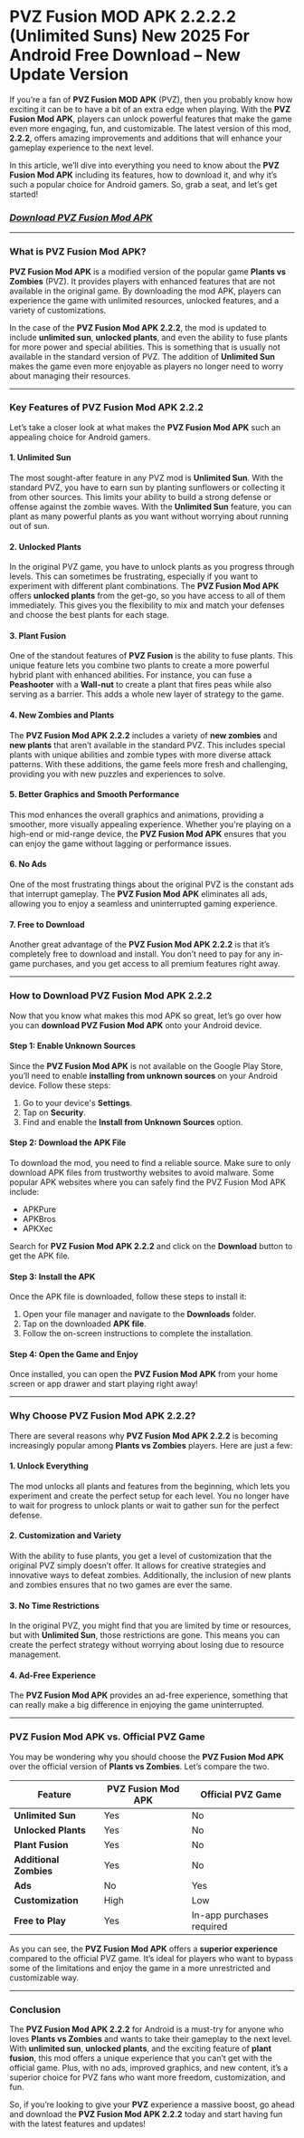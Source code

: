 # PVZ Fusion MOD APK 2.2.2.2 (Unlimited Suns) New 2025 For Android Free Download – New Update Version

If you’re a fan of **PVZ Fusion MOD APK** (PVZ), then you probably know how exciting it can be to have a bit of an extra edge when playing. With the **PVZ Fusion Mod APK**, players can unlock powerful features that make the game even more engaging, fun, and customizable. The latest version of this mod, **2.2.2**, offers amazing improvements and additions that will enhance your gameplay experience to the next level.

In this article, we’ll dive into everything you need to know about the **PVZ Fusion Mod APK** including its features, how to download it, and why it’s such a popular choice for Android gamers. So, grab a seat, and let’s get started!

### *[Download PVZ Fusion Mod APK](https://apkbros.com/pvz-fusion-apk-2/)*


---

### What is PVZ Fusion Mod APK?

**PVZ Fusion Mod APK** is a modified version of the popular game **Plants vs Zombies** (PVZ). It provides players with enhanced features that are not available in the original game. By downloading the mod APK, players can experience the game with unlimited resources, unlocked features, and a variety of customizations.

In the case of the **PVZ Fusion Mod APK 2.2.2**, the mod is updated to include **unlimited sun**, **unlocked plants**, and even the ability to fuse plants for more power and special abilities. This is something that is usually not available in the standard version of PVZ. The addition of **Unlimited Sun** makes the game even more enjoyable as players no longer need to worry about managing their resources.

---

### Key Features of PVZ Fusion Mod APK 2.2.2

Let’s take a closer look at what makes the **PVZ Fusion Mod APK** such an appealing choice for Android gamers.

#### 1. **Unlimited Sun**
The most sought-after feature in any PVZ mod is **Unlimited Sun**. With the standard PVZ, you have to earn sun by planting sunflowers or collecting it from other sources. This limits your ability to build a strong defense or offense against the zombie waves. With the **Unlimited Sun** feature, you can plant as many powerful plants as you want without worrying about running out of sun.

#### 2. **Unlocked Plants**
In the original PVZ game, you have to unlock plants as you progress through levels. This can sometimes be frustrating, especially if you want to experiment with different plant combinations. The **PVZ Fusion Mod APK** offers **unlocked plants** from the get-go, so you have access to all of them immediately. This gives you the flexibility to mix and match your defenses and choose the best plants for each stage.

#### 3. **Plant Fusion**
One of the standout features of **PVZ Fusion** is the ability to fuse plants. This unique feature lets you combine two plants to create a more powerful hybrid plant with enhanced abilities. For instance, you can fuse a **Peashooter** with a **Wall-nut** to create a plant that fires peas while also serving as a barrier. This adds a whole new layer of strategy to the game.

#### 4. **New Zombies and Plants**
The **PVZ Fusion Mod APK 2.2.2** includes a variety of **new zombies** and **new plants** that aren’t available in the standard PVZ. This includes special plants with unique abilities and zombie types with more diverse attack patterns. With these additions, the game feels more fresh and challenging, providing you with new puzzles and experiences to solve.

#### 5. **Better Graphics and Smooth Performance**
This mod enhances the overall graphics and animations, providing a smoother, more visually appealing experience. Whether you're playing on a high-end or mid-range device, the **PVZ Fusion Mod APK** ensures that you can enjoy the game without lagging or performance issues.

#### 6. **No Ads**
One of the most frustrating things about the original PVZ is the constant ads that interrupt gameplay. The **PVZ Fusion Mod APK** eliminates all ads, allowing you to enjoy a seamless and uninterrupted gaming experience.

#### 7. **Free to Download**
Another great advantage of the **PVZ Fusion Mod APK 2.2.2** is that it’s completely free to download and install. You don’t need to pay for any in-game purchases, and you get access to all premium features right away.

---

### How to Download PVZ Fusion Mod APK 2.2.2

Now that you know what makes this mod APK so great, let’s go over how you can **download PVZ Fusion Mod APK** onto your Android device.

#### Step 1: Enable Unknown Sources
Since the **PVZ Fusion Mod APK** is not available on the Google Play Store, you’ll need to enable **installing from unknown sources** on your Android device. Follow these steps:

1. Go to your device's **Settings**.
2. Tap on **Security**.
3. Find and enable the **Install from Unknown Sources** option.

#### Step 2: Download the APK File
To download the mod, you need to find a reliable source. Make sure to only download APK files from trustworthy websites to avoid malware. Some popular APK websites where you can safely find the PVZ Fusion Mod APK include:

- APKPure
- APKBros
- APKXec

Search for **PVZ Fusion Mod APK 2.2.2** and click on the **Download** button to get the APK file.

#### Step 3: Install the APK
Once the APK file is downloaded, follow these steps to install it:

1. Open your file manager and navigate to the **Downloads** folder.
2. Tap on the downloaded **APK file**.
3. Follow the on-screen instructions to complete the installation.

#### Step 4: Open the Game and Enjoy
Once installed, you can open the **PVZ Fusion Mod APK** from your home screen or app drawer and start playing right away!

---

### Why Choose PVZ Fusion Mod APK 2.2.2?

There are several reasons why **PVZ Fusion Mod APK 2.2.2** is becoming increasingly popular among **Plants vs Zombies** players. Here are just a few:

#### 1. **Unlock Everything**
The mod unlocks all plants and features from the beginning, which lets you experiment and create the perfect setup for each level. You no longer have to wait for progress to unlock plants or wait to gather sun for the perfect defense.

#### 2. **Customization and Variety**
With the ability to fuse plants, you get a level of customization that the original PVZ simply doesn’t offer. It allows for creative strategies and innovative ways to defeat zombies. Additionally, the inclusion of new plants and zombies ensures that no two games are ever the same.

#### 3. **No Time Restrictions**
In the original PVZ, you might find that you are limited by time or resources, but with **Unlimited Sun**, those restrictions are gone. This means you can create the perfect strategy without worrying about losing due to resource management.

#### 4. **Ad-Free Experience**
The **PVZ Fusion Mod APK** provides an ad-free experience, something that can really make a big difference in enjoying the game uninterrupted.

---

### PVZ Fusion Mod APK vs. Official PVZ Game

You may be wondering why you should choose the **PVZ Fusion Mod APK** over the official version of **Plants vs Zombies**. Let’s compare the two.

| Feature                  | **PVZ Fusion Mod APK**       | **Official PVZ Game**       |
|--------------------------|------------------------------|-----------------------------|
| **Unlimited Sun**         | Yes                          | No                          |
| **Unlocked Plants**       | Yes                          | No                          |
| **Plant Fusion**          | Yes                          | No                          |
| **Additional Zombies**    | Yes                          | No                          |
| **Ads**                   | No                           | Yes                         |
| **Customization**         | High                         | Low                         |
| **Free to Play**          | Yes                          | In-app purchases required   |

As you can see, the **PVZ Fusion Mod APK** offers a **superior experience** compared to the official PVZ game. It’s ideal for players who want to bypass some of the limitations and enjoy the game in a more unrestricted and customizable way.

---

### Conclusion

The **PVZ Fusion Mod APK 2.2.2** for Android is a must-try for anyone who loves **Plants vs Zombies** and wants to take their gameplay to the next level. With **unlimited sun**, **unlocked plants**, and the exciting feature of **plant fusion**, this mod offers a unique experience that you can’t get with the official game. Plus, with no ads, improved graphics, and new content, it’s a superior choice for PVZ fans who want more freedom, customization, and fun.

So, if you’re looking to give your **PVZ** experience a massive boost, go ahead and download the **PVZ Fusion Mod APK 2.2.2** today and start having fun with the latest features and updates!
